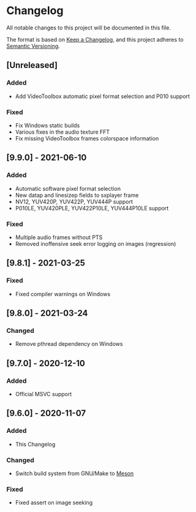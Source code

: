 # Changelog
All notable changes to this project will be documented in this file.

The format is based on [Keep a Changelog](https://keepachangelog.com/en/1.0.0/),
and this project adheres to [Semantic Versioning](https://semver.org/spec/v2.0.0.html).

## [Unreleased]
### Added
- Add VideoToolbox automatic pixel format selection and P010 support

### Fixed
- Fix Windows static builds
- Various fixes in the audio texture FFT
- Fix missing VideoToolbox frames colorspace information

## [9.9.0] - 2021-06-10
### Added
- Automatic software pixel format selection
- New datap and linesizep fields to sxplayer frame
- NV12, YUV420P, YUV422P, YUV444P support
- P010LE, YUV420PLE, YUV422P10LE, YUV444P10LE support

### Fixed
- Multiple audio frames without PTS
- Removed inoffensive seek error logging on images (regression)

## [9.8.1] - 2021-03-25
### Fixed
- Fixed compiler warnings on Windows

## [9.8.0] - 2021-03-24
### Changed
- Remove pthread dependency on Windows

## [9.7.0] - 2020-12-10
### Added
- Official MSVC support

## [9.6.0] - 2020-11-07
### Added
- This Changelog

### Changed
- Switch build system from GNU/Make to [Meson](https://mesonbuild.com/)

### Fixed
- Fixed assert on image seeking

